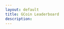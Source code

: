 ```yaml
---
layout: default
title: GCoin Leaderboard
description:
---
```


<table id="gcoinTable"></table>

<script>
    function setupSorting() {
        // extracted JS
        document.addEventListener("click", function(c) {
            try {
                function h(b, a) {
                    return b.nodeName === a ? b : h(b.parentNode, a)
                }
                var w = c.shiftKey || c.altKey,
                    d = h(c.target, "TH"),
                    m = d.parentNode,
                    n = m.parentNode,
                    g = n.parentNode;
                function p(b, a) {
                    b.classList.remove("dir-d");
                    b.classList.remove("dir-u");
                    a && b.classList.add(a)
                }
                function q(b) {
                    var a;
                    return w ? b.dataset.sortAlt : null !== (a = b.dataset.sort) && void 0 !== a ? a : b.textContent
                }
                if ("THEAD" === n.nodeName && g.classList.contains("sortable") && !d.classList.contains("no-sort")) {
                    var r, f = m.cells,
                        t = parseInt(d.dataset.sortTbr);
                    for (c = 0; c < f.length; c++) f[c] === d ? r = parseInt(d.dataset.sortCol) || c : p(f[c], "");
                    f = "dir-d";
                    if (d.classList.contains("dir-d") || g.classList.contains("asc") && !d.classList.contains("dir-u")) f = "dir-u";
                    p(d, f);
                    var x = "dir-u" === f,
                        y = g.classList.contains("n-last"),
                        u = function(b, a, e) {
                            a = q(a.cells[e]);
                            b = q(b.cells[e]);
                            if (y) {
                                if ("" === a && "" !== b) return -1;
                                if ("" === b && "" !== a) return 1
                            }
                            e = Number(a) - Number(b);
                            a = isNaN(e) ? a.localeCompare(b) : e;
                            return x ? -a : a
                        };
                    for (c = 0; c < g.tBodies.length; c++) {
                        var k = g.tBodies[c],
                            v = [].slice.call(k.rows, 0);
                        v.sort(function(b, a) {
                            var e = u(b, a, r);
                            return 0 !== e || isNaN(t) ? e : u(b, a, t)
                        });
                        var l = k.cloneNode();
                        l.append.apply(l, v);
                        g.replaceChild(l, k)
                    }
                }
            } catch (h) {}
        });
    }
    function createHeader() {
        var table = document.getElementById("gcoinTable");
        table.classList.add("sortable")
        var header = table.createTHead(table);
        var row = header.insertRow(0);
        var head = ["User", "GCoin"];
        for (let i = 0; i < head.length; i++) {
            let cell = document.createElement("th");
            cell.innerText = head[i];
            row.append(cell);
        }
    }
    function populateBody(json) {
        function prettyNumber(numStr) {
            return numStr.replace(/\B(?<!\.\d*)(?=(\d{3})+(?!\d))/g, ",");
        }
        var table = document.getElementById("gcoinTable");
        var tbody = table.createTBody(table);
        var i = 0;
        for (key in json) {
            var row = tbody.insertRow(i);
            var username = json[key].username
            var balance = json[key].balance
            if (balance == undefined) {
                balance = "0.00"
            }
            row.innerHTML = `
            <td>${username}</td>
            <td>${prettyNumber(balance)}</td>
            `;
            i++;
        }
        var headerCells = table.getElementsByTagName("th");
        headerCells[1].click()
    }
    function generateTable() {
        fetch("{{site.gbot_host}}/GBot/public/leaderboard")
            .then((response) => response.json())
            .then(json => {
                setupSorting();
                createHeader();
                populateBody(json);
            });
    }
    generateTable()
</script>
